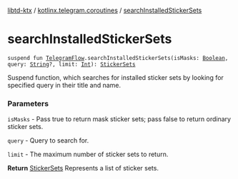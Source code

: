[libtd-ktx](../index.md) / [kotlinx.telegram.coroutines](index.md) / [searchInstalledStickerSets](./search-installed-sticker-sets.md)

# searchInstalledStickerSets

`suspend fun `[`TelegramFlow`](../kotlinx.telegram.core/-telegram-flow/index.md)`.searchInstalledStickerSets(isMasks: `[`Boolean`](https://kotlinlang.org/api/latest/jvm/stdlib/kotlin/-boolean/index.html)`, query: `[`String`](https://kotlinlang.org/api/latest/jvm/stdlib/kotlin/-string/index.html)`?, limit: `[`Int`](https://kotlinlang.org/api/latest/jvm/stdlib/kotlin/-int/index.html)`): `[`StickerSets`](https://tdlibx.github.io/td/docs/org/drinkless/td/libcore/telegram/TdApi/StickerSets.html)

Suspend function, which searches for installed sticker sets by looking for specified query in
their title and name.

### Parameters

`isMasks` - Pass true to return mask sticker sets; pass false to return ordinary sticker sets.

`query` - Query to search for.

`limit` - The maximum number of sticker sets to return.

**Return**
[StickerSets](https://tdlibx.github.io/td/docs/org/drinkless/td/libcore/telegram/TdApi/StickerSets.html) Represents a list of sticker sets.

